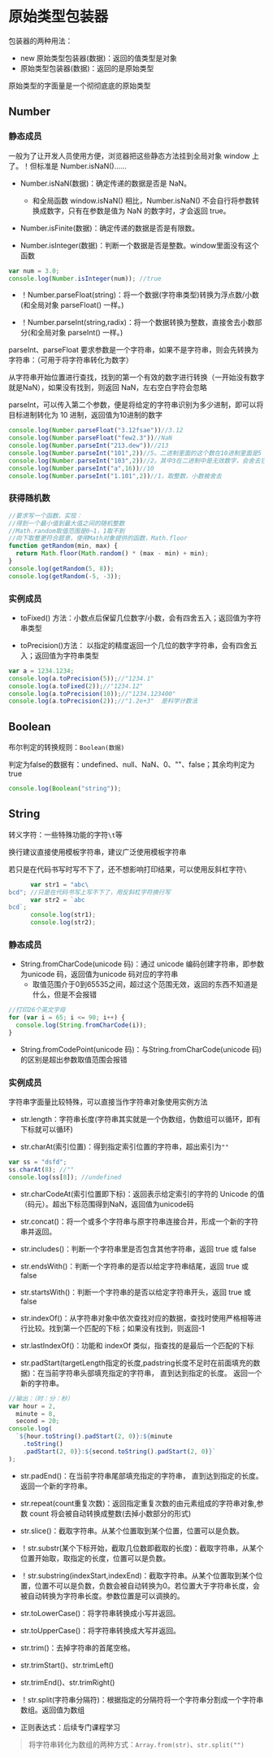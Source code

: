 # 原始类型包装器

包装器的两种用法：
- new 原始类型包装器(数据)：返回的值类型是对象
- 原始类型包装器(数据)：返回的是原始类型

原始类型的字面量是一个彻彻底底的原始类型

## Number

### 静态成员

一般为了让开发人员使用方便，浏览器把这些静态方法挂到全局对象 window 上了。！但标准是 Number.isNaN()......

- Number.isNaN(数据)：确定传递的数据是否是 NaN。
  - 和全局函数 window.isNaN() 相比，Number.isNaN() 不会自行将参数转换成数字，只有在参数是值为 NaN 的数字时，才会返回 true。

- Number.isFinite(数据)：确定传递的数据是否是有限数。

- Number.isInteger(数据)：判断一个数据是否是整数。window里面没有这个函数

```js
var num = 3.0;
console.log(Number.isInteger(num)); //true
```

- ！Number.parseFloat(string)：将一个数据(字符串类型)转换为浮点数/小数(和全局对象 parseFloat() 一样。)

- ！Number.parseInt(string,radix)：将一个数据转换为整数，直接舍去小数部分(和全局对象 parseInt() 一样。)

parseInt、parseFloat 要求参数是一个字符串，如果不是字符串，则会先转换为字符串：（可用于将字符串转化为数字）

从字符串开始位置进行查找，找到的第一个有效的数字进行转换（一开始没有数字就是NaN），如果没有找到，则返回 NaN，左右空白字符会忽略

parseInt，可以传入第二个参数，便是将给定的字符串识别为多少进制，即可以将目标进制转化为 10 进制，返回值为10进制的数字
```js
console.log(Number.parseFloat("3.12fsae"))//3.12
console.log(Number.parseFloat("few2.3"))//NaN
console.log(Number.parseInt("213.dew"))//213
console.log(Number.parseInt("101",2))//5。二进制里面的这个数在10进制里面是5
console.log(Number.parseInt("103",2))//2。其中3在二进制中是无效数字，会舍去它
console.log(Number.parseInt("a",16))//10
console.log(Number.parseInt("1.101",2))//1，取整数，小数被舍去
```

### 获得随机数

```js
//要求写一个函数，实现：
//得到一个最小值到最大值之间的随机整数
//Math.random取值范围是0~1，1取不到
//向下取整更符合题意，使用Math对象提供的函数，Math.floor
function getRandom(min, max) {
  return Math.floor(Math.random() * (max - min) + min);
}
console.log(getRandom(5, 8));
console.log(getRandom(-5, -3));
```

### 实例成员

- toFixed() 方法：小数点后保留几位数字/小数，会有四舍五入；返回值为字符串类型

- toPrecision()方法： 以指定的精度返回一个几位的数字字符串，会有四舍五入；返回值为字符串类型

```js
var a = 1234.1234;
console.log(a.toPrecision(5));//"1234.1"
console.log(a.toFixed(2));//"1234.12"
console.log(a.toPrecision(10));//"1234.123400"
console.log(a.toPrecision(2));//"1.2e+3"  是科学计数法
```

## Boolean

布尔判定的转换规则：```Boolean(数据)```

判定为false的数据有：undefined、null、NaN、0、""、false；其余均判定为true

```js
console.log(Boolean("string"));
```

## String

转义字符：一些特殊功能的字符```\t```等

换行建议直接使用模板字符串，建议广泛使用模板字符串

若只是在代码书写时写不下了，还不想影响打印结果，可以使用反斜杠字符```\```

```js
      var str1 = "abc\
bcd"; //只是在代码书写上写不下了，用反斜杠字符换行写
      var str2 = `abc
bcd`;
      console.log(str1);
      console.log(str2);
```

### 静态成员

- String.fromCharCode(unicode 码)：通过 unicode 编码创建字符串，即参数为unicode 码，返回值为unicode 码对应的字符串
  - 取值范围介于0到65535之间，超过这个范围无效，返回的东西不知道是什么，但是不会报错
```js
//打印26个英文字母
for (var i = 65; i <= 90; i++) {
  console.log(String.fromCharCode(i));
}
```
- String.fromCodePoint(unicode 码)：与String.fromCharCode(unicode 码)的区别是超出参数取值范围会报错

### 实例成员

字符串字面量比较特殊，可以直接当作字符串对象使用实例方法

- str.length：字符串长度(字符串其实就是一个伪数组，伪数组可以循环，即有下标就可以循环)

- str.charAt(索引位置)：得到指定索引位置的字符串，超出索引为```""```

```js
var ss = "dsfd";
ss.charAt(8); //""
console.log(ss[8]); //undefined
```

- str.charCodeAt(索引位置即下标)：返回表示给定索引的字符的 Unicode 的值（码元）。超出下标范围得到NaN，返回值为unicode码

- str.concat()：将一个或多个字符串与原字符串连接合并，形成一个新的字符串并返回。

- str.includes()：判断一个字符串里是否包含其他字符串，返回 true 或 false

- str.endsWith()：判断一个字符串的是否以给定字符串结尾，返回 true 或 false

- str.startsWith()：判断一个字符串的是否以给定字符串开头，返回 true 或 false

- str.indexOf()：从字符串对象中依次查找对应的数据，查找时使用严格相等进行比较。找到第一个匹配的下标；如果没有找到，则返回-1

- str.lastIndexOf()：功能和 indexOf 类似，指查找的是最后一个匹配的下标

- str.padStart(targetLength指定的长度,padstring长度不足时在前面填充的数据)：在当前字符串头部填充指定的字符串， 直到达到指定的长度。 返回一个新的字符串。
```js
//输出：（时：分：秒）
var hour = 2,
  minute = 8,
  second = 20;
console.log(
  `${hour.toString().padStart(2, 0)}:${minute
    .toString()
    .padStart(2, 0)}:${second.toString().padStart(2, 0)}`
);
```
- str.padEnd()：在当前字符串尾部填充指定的字符串， 直到达到指定的长度。 返回一个新的字符串。

- str.repeat(count重复次数)：返回指定重复次数的由元素组成的字符串对象,参数 count 将会被自动转换成整数(去掉小数部分的形式)

- str.slice()：截取字符串。从某个位置取到某个位置，位置可以是负数。

- ！str.substr(某个下标开始，截取几位数即截取的长度)：截取字符串，从某个位置开始取，取指定的长度，位置可以是负数。

- ！str.substring(indexStart,indexEnd)：截取字符串。从某个位置取到某个位置，位置不可以是负数，负数会被自动转换为0。若位置大于字符串长度，会被自动转换为字符串长度。参数位置是可以调换的。

- str.toLowerCase()：将字符串转换成小写并返回。

- str.toUpperCase()：将字符串转换成大写并返回。

- str.trim()：去掉字符串的首尾空格。
- str.trimStart()、str.trimLeft()
- str.trimEnd()、str.trimRight()

- ！str.split(字符串分隔符)：根据指定的分隔符将一个字符串分割成一个字符串数组。返回值为数组

- 正则表达式：后续专门课程学习

> 将字符串转化为数组的两种方式：```Array.from(str)```、```str.split("")```